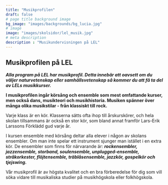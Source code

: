 ```yaml
---
title: "Musikprofilen"
draft: false
# page title background image
bg_image: "images/backgrounds/bg_lucia.jpg"
# image
image: "images/skolsidor/lel_musik.jpg"
# meta description
description : "Musikundervisningen på LEL"
---
```



## Musikprofilen på LEL

**_Alla program på LEL har musikprofil. Detta innebär att oavsett om du väljer naturvetenskap eller samhällsvetenskap så kommer du att få ta del av LELs musikkurser._**

<strong>I musikprofilen ingår körsång och ensemble som mest omfattande kurser, men också dans, musikteori och musikhistoria. Musiken spänner över många olika musikstilar - från klassiskt till rock.</strong>

Varje klass är en kör. Klasserna sätts ofta ihop till årskurskörer, och hela skolan tillsammans är också en stor kör, som bland annat framför Lars-Erik Larssons Förklädd gud varje år.

I kursen ensemble med körsång deltar alla elever i någon av skolans ensembler. Om man inte spelar ett instrument sjunger man istället i en extra kör. De ensembler som finns för närvarande är: **_rockensembler, jazzensemble, storband, soulensemble, unplugged-ensemble, stråkorkester, flöjtensemble, träblåsensemble, jazzkör, gospelkör och tjejswing._**

Vår musikprofil är av högsta kvalitet och en bra förberedelse för dig som vill söka vidare till musikaliska studier på musikhögskola eller folkhögskola.
